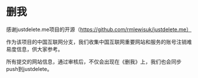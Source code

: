 删我
======

感谢justdelete.me项目的开源（https://github.com/rmlewisuk/justdelete.me）

作为该项目的中国互联网分支，我们收集中国互联网重要网站和服务的账号注销难易度信息，供大家参考。

所有提交的网站信息，通过审核后，不仅会出现在《删我》上，我们也会同步push到justdelete。
